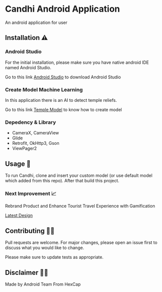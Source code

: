 # Candhi Android Application

An android application for user

## Installation ⚠️

### Android Studio

For the initial installation, please make sure you have native android IDE named Android Studio.

Go to this link [Android Studio](https://developer.android.com/studio) to download Android Studio


### Create Model Machine Learning

In this application there is an AI to detect temple reliefs.

Go to this link [Temple Model](https://developer.android.com/studio) to know how to create model 

### Depedency & Library
* CameraX, CameraView
* Glide
* Retrofit, OkHttp3, Gson
* ViewPager2

## Usage 🧨

To run Candhi, clone and insert your custom model (or use default model which added from this repo). After that build this project.

### Next Improvement 📈

Rebrand Product and Enhance Tourist Travel Experience with Gamification

[Latest Design](https://xd.adobe.com/view/d093786a-5eb0-438a-8d43-b0b153a5a356-85c0/)

## Contributing 👼🏿
Pull requests are welcome. For major changes, please open an issue first to discuss what you would like to change.

Please make sure to update tests as appropriate.

## Disclaimer 🧟‍♀️
Made by Android Team From HexCap
